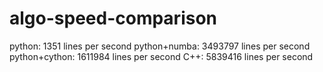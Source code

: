 # algo-speed-comparison

python: 1351 lines per second
python+numba: 3493797 lines per second
python+cython: 1611984 lines per second
C++: 5839416 lines per second